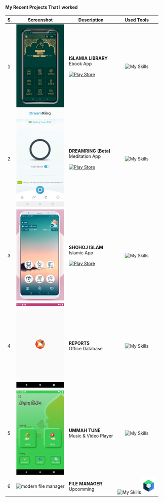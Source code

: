 #### My Recent Projects That I worked
|  S. | Screenshot  | Description| Used Tools  |
| ------------ |:------------:|------------|:-------------:|
| 1  | <img src="/assets/islamialibrary.jpg" width="150px"/>  |  __ISLAMIA LIBRARY__<br/>Ebook App<br/><br/> [![Play Store](https://img.shields.io/badge/Google_Play-414141?style=for-the-badge&logo=google-play&logoColor=white)](https://play.google.com/store/apps/details?id=com.islamialibrary.islamicapp)  | ![My Skills](https://skillicons.dev/icons?i=androidstudio,kotlin&theme=light) |
| 2  |<img src="/assets/dreamring.jpg" width="150px"/>   | __DREAMRING (Beta)__ <br/>Meditation App<br/><br/>[![Play Store](https://img.shields.io/badge/Google_Play-414141?style=for-the-badge&logo=google-play&logoColor=white)](https://play.google.com/store/apps/details?id=com.app.dreamring) |![My Skills](https://skillicons.dev/icons?i=androidstudio,java&theme=light) |
| 3  |  <img src="/assets/shohojislam.jpg" width="150px"/> |  __SHOHOJ ISLAM__ <br/>Islamic App<br/><br/> [![Play Store](https://img.shields.io/badge/Google_Play-414141?style=for-the-badge&logo=google-play&logoColor=white)](https://play.google.com/store/apps/details?id=com.app.sohojislam) |   ![My Skills](https://skillicons.dev/icons?i=androidstudio,java&theme=light) |
|  4 |  <img src="/assets/nsereports.png" width="150px"/>  | __REPORTS__ <br/> Office Database |  ![My Skills](https://skillicons.dev/icons?i=androidstudio,java&theme=light) |
|  5 | <img src="/assets/ummahtune.png" width="150px"/>     |  __UMMAH TUNE__ <br/> Music & Video Player  |   ![My Skills](https://skillicons.dev/icons?i=androidstudio,kotlin&theme=light) |
| 6  |  <img src="" width="150px" alt="modern file manager"/> |  __FILE MANAGER__ <br/> Upcomming  |   ![My Skills](https://skillicons.dev/icons?i=androidstudio,kotlin&theme=light)<img src="/assets/jetpackcompose.png" height="52"/> |
